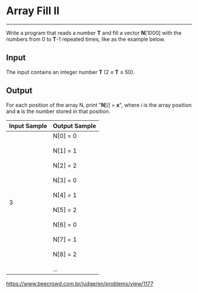 # Array Fill II

---

Write a program that reads a number **T** and fill a vector **N**[1000] with the numbers from 0 to **T**-1 repeated times, like as the example below.

## Input

The input contains an integer number **T** (2 ≤ **T** ≤ 50).

## Output

For each position of the array N, print "**N**[*i*] = **x**", where *i* is the array position and **x** is the number stored in that position.

| Input Sample | Output Sample                                                                                                                                       |
| ------------ | --------------------------------------------------------------------------------------------------------------------------------------------------- |
| 3            | N[0] = 0<br><br>N[1] = 1<br><br>N[2] = 2<br><br>N[3] = 0<br><br>N[4] = 1<br><br>N[5] = 2<br><br>N[6] = 0<br><br>N[7] = 1<br><br>N[8] = 2<br><br>... |

https://www.beecrowd.com.br/judge/en/problems/view/1177
